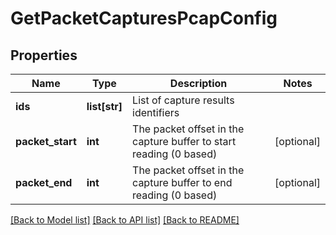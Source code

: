 # GetPacketCapturesPcapConfig

## Properties
Name | Type | Description | Notes
------------ | ------------- | ------------- | -------------
**ids** | **list[str]** | List of capture results identifiers | 
**packet_start** | **int** | The packet offset in the capture buffer to start reading (0 based) | [optional] 
**packet_end** | **int** | The packet offset in the capture buffer to end reading (0 based) | [optional] 

[[Back to Model list]](../README.md#documentation-for-models) [[Back to API list]](../README.md#documentation-for-api-endpoints) [[Back to README]](../README.md)



